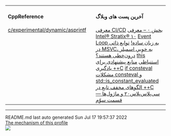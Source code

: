 <table><tr><td valign="top" width="33%"><h4>CppReference</h4>
<a href="https://en.cppreference.com/w/c/experimental/dynamic/asprintf">c/experimental/dynamic/asprintf</a></td><br> <br>
<td valign="top" width="33%"><h4>آخرین پست های وبلاگ</h4>
<a href="https://parikhaleghi.ir/2022/07/07/ci-cd/">معرفی CI/CD</a>
<a href="https://parikhaleghi.ir/2022/05/30/0-intel-stratix-10/">بخش ۰ – معرفی Intel® Stratix® ۱۰</a>
<a href="https://parikhaleghi.ir/2022/05/16/basic-event-loop/">Event Loop به زبان ساده!</a>
<a href="https://parikhaleghi.ir/2022/04/12/intrinsics/">توابع ذاتی در MSVC، به خوبیِ اسمبلر درون‌خطی هستند؟</a>
<a href="https://parikhaleghi.ir/2022/04/06/deducing-this/">this استنباطی</a>
<a href="https://parikhaleghi.ir/2022/03/13/cc-resources/">منابع پیشنهادی برای یادگیری ++C</a>
<a href="https://parikhaleghi.ir/2022/02/25/if-consteval/">if consteval</a>
<a href="https://parikhaleghi.ir/2022/02/21/cc-consteval/">مشکلات consteval و std::is_constant_evaluated</a>
<a href="https://parikhaleghi.ir/2022/02/20/cc-abbreviated-function-templates/">الگوهای مخفف تابع در ++C</a>
<a href="https://parikhaleghi.ir/2022/02/15/cc-modules-part-3/">سی‌پلاس‌پلاس۲۰ و ماژول‌ها — قسمت سوّم</a></td></tr></table><hr>
<div align="left">
README.md last auto generated Sun Jul 17 19:57:37 2022
<br>
<a href="https://parikhaleghi.ir" target="_blank">The mechanism of this profile</a>
</div>
<div align="left">
<a href="https://github.com/Mehranalam/PariKhaleghi/actions/workflows/cron.yml"><img src="https://github.com/Mehranalam/PariKhaleghi/actions/workflows/cron.yml/badge.svg"></a>
</div>
